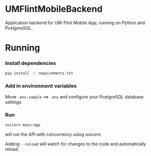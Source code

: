 # UMFlintMobileBackend
Application backend for UM-Flint Mobile App, running on Python and PostgresSQL.

# Running
### Install dependencies
```bash
pip install -r requirements.txt
```

### Add in environment variables
Move ```.env.sample``` ==> ```.env``` and configure your PostgreSQL database settings

### Run
```bash
uvicorn main:app
```

will run the API with concurrency using uvicorn.

Adding ```--reload``` will watch for changes to the code and automatically reload.
